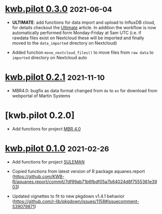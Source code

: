 # [kwb.pilot 0.3.0](https://github.com/KWB-R/kwb.pilot/releases/tag/v0.3.0) <small>2021-06-04</small>

* **ULTIMATE**: add functions for data import and upload to InfluxDB cloud, for 
details checkout the [Ultimate](../articles/ultimate.html) article. In addition
the workflow is now automatically performed form Monday-Friday at 5am UTC (i.e. 
if rawdata files exist on Nextcloud these will be imported and finally moved to 
the `data_imported` directory on Nextcloud)

* Added function `move_nextcloud_files()` to move files from `raw data` to `imported`
directory on Nextcloud auto

# [kwb.pilot 0.2.1](https://github.com/KWB-R/kwb.pilot/releases/tag/v0.2.1) <small>2021-11-10</small>

* MBR4.0: bugfix as data format changed from `de` to `en` for download from webportal
of Martin Systems

# [kwb.pilot 0.2.0]

* Add functions for project [MBR 4.0](https://https://www.kompetenz-wasser.de/en/project/mbr40/)

# [kwb.pilot 0.1.0](https://github.com/KWB-R/kwb.pilot/releases/tag/v0.1.0) <small>2021-02-26</small>

* Add functions for project [SULEMAN](https://https://www.kompetenz-wasser.de/en/project/suleman/) 

* Copied functions from latest version of R package aquanes.report (https://github.com/KWB-R/aquanes.report/commit/7df99ab71b6fbdf05a7b64024d8f7555361e3903)

* Updated vignettes to fit to new pkgdown v1.4.1 behavior (https://github.com/r-lib/pkgdown/issues/1158#issuecomment-539079871)

